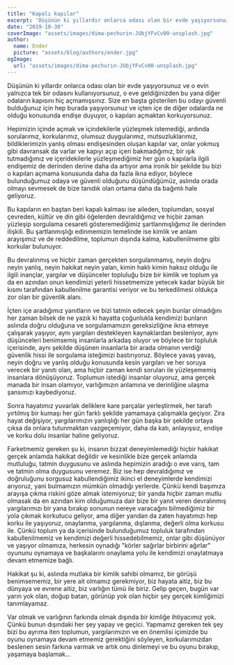 ```yaml
---
title: "Kapalı kapılar"
excerpt: 'Düşünün ki yıllardır onlarca odası olan bir evde yaşıyorsunuz ve o evin yalnızca tek bir odasını kullanıyorsunuz, o eve geldiğinizden bu yana diğer odaların kapısını hiç açmamışsınız. Size en başta gösterilen bu odayı güvenli bulduğunuz için hep burada yaşıyorsunuz ve içten içe de diğer odalarda ne olduğu konusunda endişe duyuyor, o kapıları açmaktan korkuyorsunuz.'
date: "2019-10-30"
coverImage: "assets/images/dima-pechurin-JUbjYFvCv00-unsplash.jpg"
author:
  name: Ender
  picture: "assets/blog/authors/ender.jpg"
ogImage:
  url: "assets/images/dima-pechurin-JUbjYFvCv00-unsplash.jpg"
---
```


Düşünün ki yıllardır onlarca odası olan bir evde yaşıyorsunuz ve o evin yalnızca tek bir odasını kullanıyorsunuz, o eve geldiğinizden bu yana diğer odaların kapısını hiç açmamışsınız. Size en başta gösterilen bu odayı güvenli bulduğunuz için hep burada yaşıyorsunuz ve içten içe de diğer odalarda ne olduğu konusunda endişe duyuyor, o kapıları açmaktan korkuyorsunuz.

Hepimizin içinde açmak ve içindekilerle yüzleşmek istemediği, ardında sorularımız, korkularımız, olumsuz duygularımız, mutsuzluklarımız, bildiklerimizin yanlış olması endişesinden oluşan kapılar var, onlar yokmuş gibi davransak da varlar ve kapıyı açıp içeri bakmadığımız, bir ışık tutmadığımız ve içeridekilerle yüzleşmediğimiz her gün o kapılarla ilgili endişemiz de derinden derine daha da artıyor ama ironik bir şekilde bu bizi o kapıları açmama konusunda daha da fazla ikna ediyor, böylece bulunduğumuz odaya ve güvenli olduğunu düşündüğümüz, aslında orada olmayı sevmesek de bize tanıdık olan ortama daha da bağımlı hale geliyoruz.

Bu kapıların en baştan beri kapalı kalması ise aileden, toplumdan, sosyal çevreden, kültür ve din gibi öğelerden devraldığımız ve hiçbir zaman yüzleşip sorgulama cesareti gösteremediğimiz şartlanmışlığımız ile derinden ilişkili. Bu şartlanmışlığı edinmemizin temelinde ise kimlik ve anlam arayışımız ve de reddedilme, toplumun dışında kalma, kabullenilmeme gibi korkular bulunuyor.

Bu devralınmış ve hiçbir zaman gerçekten sorgulanmamış, neyin doğru neyin yanlış, neyin hakikat neyin yalan, kimin haklı kimin haksız olduğu ile ilgili inançlar, yargılar ve düşünceler topluluğu bize bir kimlik ve toplum ya da en azından onun kendimizi yeterli hissetmemize yetecek kadar büyük bir kısmı tarafından kabullenilme garantisi veriyor ve bu terkedilmesi oldukça zor olan bir güvenlik alanı.

İçten içe aradığımız yanıtların ve bizi tatmin edecek şeyin bunlar olmadığını her zaman bilsek de ne yazık ki hayatta çoğunlukla kendimizi bunların aslında doğru olduğuna ve sorgulamamızın gereksizliğine ikna etmeye çalışarak yaşıyor, aynı yargıları destekleyen kaynaklardan besleniyor, aynı düşünceleri benimsemiş insanlarla arkadaş oluyor ve böylece bir topluluk içerisinde, aynı şekilde düşünen insanlarla bir arada olmanın verdiği güvenlik hissi ile sorgulama isteğimizi bastırıyoruz. Böylece yavaş yavaş, neyin doğru ve yanlış olduğu konusunda kesin yargıları ve her soruya verecek bir yanıtı olan, ama hiçbir zaman kendi soruları ile yüzleşememiş insanlara dönüşüyoruz. Toplumun istediği insanlar oluyoruz, ama gerçek manada bir insan olamıyor, varlığımızın anlamına ve derinliğine ulaşma şansımızı kaybediyoruz.

Sonra hayatımız yuvarlak deliklere kare parçalar yerleştirmek, her tarafı yırtılmış bir kumaşı her gün farklı şekilde yamamaya çalışmakla geçiyor. Zira hayat değişiyor, yargılarımızın yanlışlığı her gün başka bir şekilde ortaya çıksa da onlara tutunmaktan vazgeçemiyor, daha da katı, anlayışsız, endişe ve korku dolu insanlar haline geliyoruz.

Farketmemiz gereken şu ki, insanın bizzat deneyimlemediği hiçbir hakikat gerçek anlamda hakikat değildir ve kesinlikle bize gerçek anlamda mutluluğu, tatmin duygusunu ve aslında hepimizin aradığı o eve varış, tam ve tatmin olma duygusunu veremez. Biz ise hep devraldığımız ve doğruluğunu sorgusuz kabullendiğimiz ikinci el deneyimlerde kendimizi arıyoruz, yani bulmamızın mümkün olmadığı yerlerde. Çünkü kendi başımıza arayışa çıkma riskini göze almak istemiyoruz; bir yanda hiçbir zaman mutlu olmasak da en azından kim olduğumuza dair bize bir yanıt veren devralınmış yargılarımızı bir yana bırakıp sonunun nereye varacağını bilmediğimiz bir yola çıkmak korkutucu geliyor, ama diğer yandan da zaten hayatımızı hep korku ile yaşıyoruz, onaylanma, yargılanma, dışlanma, değerli olma korkusu ile. Çünkü toplum ya da içerisinde bulunduğumuz topluluk tarafından kabullenilmemiz ve kendimizi değerli hissedebilmemiz, onlar gibi düşünüyor ve yaşıyor olmamıza, herkesin oynadığı "körler sağırlar birbirini ağırlar" oyununu oynamaya ve başkalarını onaylama yolu ile kendimizi onaylatmaya devam etmemize bağlı.

Hakikat şu ki, aslında mutlaka bir kimlik sahibi olmamız, bir görüşü benimsememiz, bir yere ait olmamız gerekmiyor, biz hayata aitiz, biz bu dünyaya ve evrene aitiz, biz varlığın tümü ile biriz. Gelip geçen, bugün var yarın yok olan, doğup batan, görünüp yok olan hiçbir şey gerçek kimliğimizi tanımlayamaz.

Var olmak ve varlığının farkında olmak dışında bir kimliğe ihtiyacımız yok. Çünkü bunun dışındaki her şey yapay ve geçici. Yapmamız gereken tek şey bizi bu ayrıma iten toplumun, yargılarımızın ve en önemlisi içimizde bu oyunu oynamaya devam etmemiz gerektiğini söyleyen, korkularımızdan beslenen sesin farkına varmak ve artık onu dinlemeyi ve bu oyunu bırakıp, yaşamaya başlamak...
